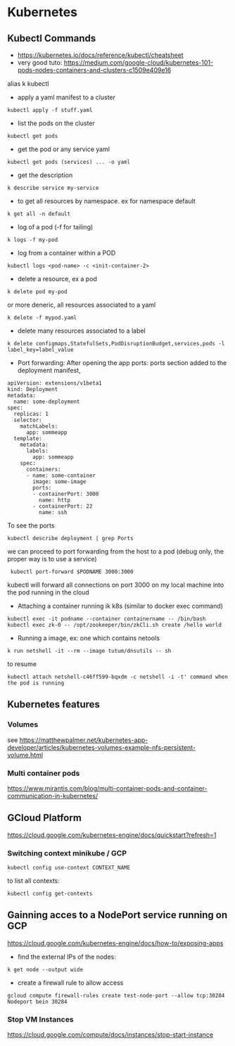 # Kubernetes

## Kubectl Commands
* https://kubernetes.io/docs/reference/kubectl/cheatsheet
* very good tuto: https://medium.com/google-cloud/kubernetes-101-pods-nodes-containers-and-clusters-c1509e409e16

alias k kubectl

* apply a yaml manifest to a cluster
```
kubectl apply -f stuff.yaml
```
* list the pods on the cluster
```
kubectl get pods
```
* get the pod or any service yaml
```
kubectl get pods (services) ... -o yaml
```
* get the description
```
k describe service my-service
```
* to get all resources by namespace. ex for namespace default 
```
k get all -n default
```
* log of a pod (-f for tailing)
```
k logs -f my-pod
```
* log from a container within a POD
```
kubectl logs <pod-name> -c <init-container-2>
```
* delete a resource, ex a pod
```
k delete pod my-pod
```
or more deneric, all resources associated to a yaml
```
k delete -f mypod.yaml
```
* delete many resources associated to a label
```
k delete configmaps,StatefulSets,PodDisruptionBudget,services,pods -l label_key=label_value
```
* Port forwarding: After opening the app ports: ports section added to the deployment manifest, 
```
apiVersion: extensions/v1beta1
kind: Deployment
metadata:
  name: some-deployment
spec:
  replicas: 1
  selector:
    matchLabels:
      app: sommeapp
  template:
    metadata:
      labels:
        app: sommeapp
    spec:
      containers:
      - name: some-container
        image: some-image
        ports:                                      
        - containerPort: 3000                      
          name: http                               
        - containerPort: 22                        
          name: ssh      
```
To see the ports
```
kubectl describe deployment | grep Ports
```
we can proceed to port forwarding from the host to a pod (debug only, the proper way is to use a service)
```
 kubectl port-forward $PODNAME 3000:3000
 ```
 kubectl will forward all connections on port 3000 on my local machine into the pod running in the cloud
 
* Attaching a container running ik k8s (similar to docker exec command)
```
kubectl exec -it podname --container containername -- /bin/bash
kubectl exec zk-0 -- /opt/zookeeper/bin/zkCli.sh create /hello world
```
* Running a image, ex: one which contains netools
```
k run netshell -it --rm --image tutum/dnsutils -- sh
```
to resume
```
kubectl attach netshell-c46ff599-bqxdm -c netshell -i -t' command when the pod is running
```


## Kubernetes features

### Volumes
see https://matthewpalmer.net/kubernetes-app-developer/articles/kubernetes-volumes-example-nfs-persistent-volume.html

### Multi container pods
https://www.mirantis.com/blog/multi-container-pods-and-container-communication-in-kubernetes/



## GCloud Platform
https://cloud.google.com/kubernetes-engine/docs/quickstart?refresh=1

### Switching context minikube / GCP
```
kubectl config use-context CONTEXT_NAME
```
to list all contexts:
```
kubectl config get-contexts
```
## Gainning acces to a NodePort service running on GCP
https://cloud.google.com/kubernetes-engine/docs/how-to/exposing-apps

* find the external IPs of the nodes:
```
k get node --output wide
```
* create a firewall rule to allow access
```
gcloud compute firewall-rules create test-node-port --allow tcp:30284
Nodeport bein 30284
```

### Stop VM Instances
https://cloud.google.com/compute/docs/instances/stop-start-instance

